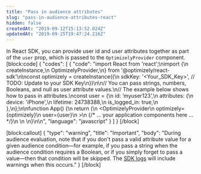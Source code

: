 ```yaml
---
title: "Pass in audience attributes"
slug: "pass-in-audience-attributes-react"
hidden: false
createdAt: "2019-09-12T15:13:52.024Z"
updatedAt: "2019-09-25T19:47:24.216Z"
---
```

In React SDK, you can provide user id and user attributes together as part of the `user` prop, which is passed to the `OptimizelyProvider` component.
[block:code]
{
  "codes": [
    {
      "code": "import React from 'react';\nimport {\n  createInstance,\n  OptimizelyProvider,\n} from '@optimizely/react-sdk'\n\nconst optimizely = createInstance({\n  sdkKey: '<Your_SDK_Key>', // TODO: Update to your SDK Key\n})\n\n// You can pass strings, numbers, Booleans, and null as user attribute values.\n// The example below shows how to pass in attributes.\nconst user = {\n  id: ‘myuser123’,\n  attributes: {\n    device: 'iPhone',\n    lifetime: 24738388,\n    is_logged_in: true,\n  },\n};\n\nfunction App() {\n  return (\n    <OptimizelyProvider\n      optimizely={optimizely}\n      user={user}\n    >\n    {/* … your application components here … */}\n    </OptimizelyProvider>\n  </App>\n}\n\n",
      "language": "javascript"
    }
  ]
}
[/block]

[block:callout]
{
  "type": "warning",
  "title": "Important",
  "body": "During audience evaluation, note that if you don't pass a valid attribute value for a given audience condition—for example, if you pass a string when the audience condition requires a Boolean, or if you simply forget to pass a value—then that condition will be skipped. The [SDK logs](doc:customize-logger-react) will include warnings when this occurs."
}
[/block]
